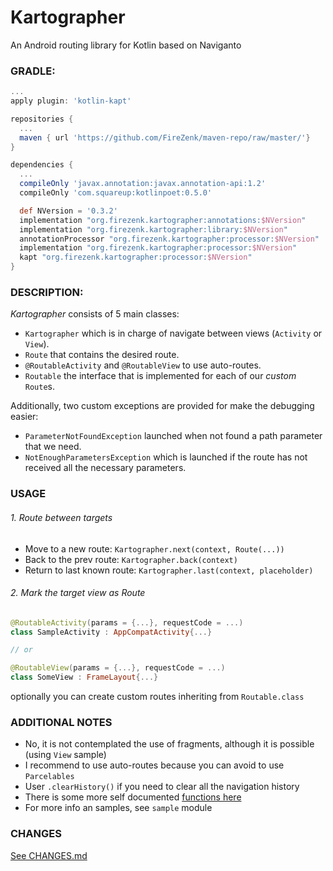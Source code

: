 # Kartographer

An Android routing library for Kotlin based on Naviganto

### GRADLE:

```groovy
...
apply plugin: 'kotlin-kapt'

repositories {
  ...
  maven { url 'https://github.com/FireZenk/maven-repo/raw/master/'}
}

dependencies {
  ...
  compileOnly 'javax.annotation:javax.annotation-api:1.2'
  compileOnly 'com.squareup:kotlinpoet:0.5.0'

  def NVersion = '0.3.2'
  implementation "org.firezenk.kartographer:annotations:$NVersion"
  implementation "org.firezenk.kartographer:library:$NVersion"
  annotationProcessor "org.firezenk.kartographer:processor:$NVersion"
  implementation "org.firezenk.kartographer:processor:$NVersion"
  kapt "org.firezenk.kartographer:processor:$NVersion"
}
```

### DESCRIPTION:

_Kartographer_ consists of 5 main classes:
- `Kartographer` which is in charge of navigate between views (`Activity` or `View`).
- `Route` that contains the desired route.
- `@RoutableActivity` and `@RoutableView` to use auto-routes.
- `Routable` the interface that is implemented for each of our _custom_ `Route`s.

Additionally, two custom exceptions are provided for make the debugging easier:
- `ParameterNotFoundException` launched when not found a path parameter that we need.
- `NotEnoughParametersException` which is launched if the route has not received all the necessary parameters.

### USAGE

###### 1. Route between targets

- Move to a new route:
`Kartographer.next(context, Route(...))`
- Back to the prev route:
`Kartographer.back(context)`
- Return to last known route:
`Kartographer.last(context, placeholder)`

###### 2. Mark the target view as Route

```kotlin
@RoutableActivity(params = {...}, requestCode = ...)
class SampleActivity : AppCompatActivity{...}

// or

@RoutableView(params = {...}, requestCode = ...)
class SomeView : FrameLayout{...}
```

optionally you can create custom routes inheriting from `Routable.class`

### ADDITIONAL NOTES

- No, it is not contemplated the use of fragments, although it is possible (using `View` sample)
- I recommend to use auto-routes because you can avoid to use `Parcelables`
- User `.clearHistory()` if you need to clear all the navigation history
- There is some more self documented [functions here](https://github.com/FireZenk/Kartographer/blob/develop/library/src/main/java/org/firezenk/kartographer/library/IKartographer.kt)
- For more info an samples, see `sample` module

### CHANGES

[See CHANGES.md](https://github.com/FireZenk/Kartographer/blob/develop/CHANGES.md)
